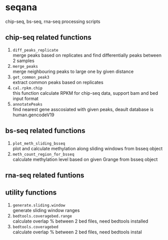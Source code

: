 # seqana
chip-seq, bs-seq, rna-seq processing scripts

## chip-seq related functions
1. `diff_peaks_replicate`   
merge peaks based on replicates and find differentially peaks between 2 samples
2. `merge_peaks`  
merge neighbouring peaks to large one by given distance
3. `get_common_peak3`  
extract common peaks based on replicates
4. `cal.rpkm.chip`  
this function calculate RPKM for chip-seq data, support bam and bed input format
5. `annotatePeaks`  
find nearest gene asscosiated with given peaks, deault database is human.gencodeV19

## bs-seq related functions
1. `plot_meth_sliding_bsseq`  
plot and calculate methylation along sliding windows from bsseq object
2. `meth_count_region_for_bsseq`  
calculate methylation level based on given Grange from bsseq object

## rna-seq related funtions
## utility functions
1. `generate.sliding.window`  
generate sliding window ranges
2. `bedtools.coveragebed.range`    
calculate overlap % between 2 bed files, need bedtools installed
3. `bedtools.coveragebed`  
calculate overlap % between 2 bed files, need bedtools instal
